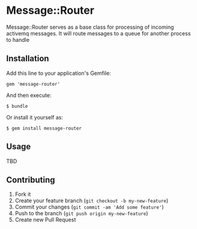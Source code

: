 # Message::Router

Message::Router serves as a base class for processing of incoming activemq messages. It will route messages to a queue
    for another process to handle

## Installation

Add this line to your application's Gemfile:

    gem 'message-router'

And then execute:

    $ bundle

Or install it yourself as:

    $ gem install message-router

## Usage

TBD

## Contributing

1. Fork it
2. Create your feature branch (`git checkout -b my-new-feature`)
3. Commit your changes (`git commit -am 'Add some feature'`)
4. Push to the branch (`git push origin my-new-feature`)
5. Create new Pull Request
